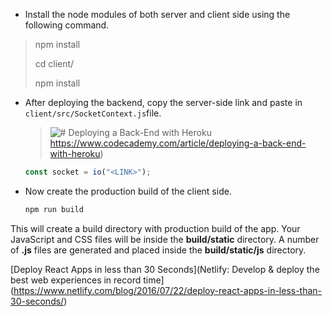 - Install the node modules of both server and client side using the following command.

> npm install
> 
> cd client/
> 
> npm install

- After deploying the backend, copy the server-side link and paste in  `client/src/SocketContext.js`file.
  
  > ![# Deploying a Back-End with Heroku]()https://www.codecademy.com/article/deploying-a-back-end-with-heroku)
  
  ```js
  const socket = io("<LINK>");
  ```

- Now create the production build of the client side.
  
  ```bash
  npm run build
  ```

This will create a build directory with production build of the app. Your JavaScript and CSS files will be inside the **build/static** directory. A number of **.js** files are generated and placed inside the **build/static/js** directory.

[Deploy React Apps in less than 30 Seconds](Netlify: Develop &amp; deploy the best web experiences in record time](https://www.netlify.com/blog/2016/07/22/deploy-react-apps-in-less-than-30-seconds/)
